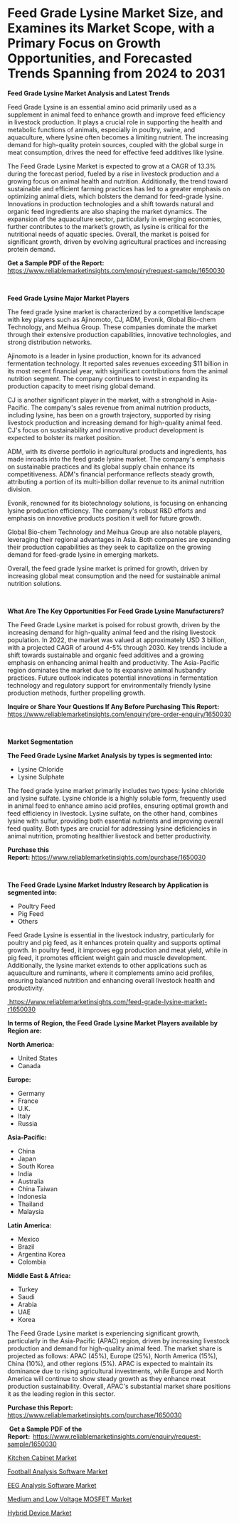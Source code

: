 <p><h1>Feed Grade Lysine Market Size, and Examines its Market Scope, with a Primary Focus on Growth Opportunities, and Forecasted Trends Spanning from 2024 to 2031</h1></p><p><strong>Feed Grade Lysine Market Analysis and Latest Trends</strong></p>
<p><p>Feed Grade Lysine is an essential amino acid primarily used as a supplement in animal feed to enhance growth and improve feed efficiency in livestock production. It plays a crucial role in supporting the health and metabolic functions of animals, especially in poultry, swine, and aquaculture, where lysine often becomes a limiting nutrient. The increasing demand for high-quality protein sources, coupled with the global surge in meat consumption, drives the need for effective feed additives like lysine.</p><p>The Feed Grade Lysine Market is expected to grow at a CAGR of 13.3% during the forecast period, fueled by a rise in livestock production and a growing focus on animal health and nutrition. Additionally, the trend toward sustainable and efficient farming practices has led to a greater emphasis on optimizing animal diets, which bolsters the demand for feed-grade lysine. Innovations in production technologies and a shift towards natural and organic feed ingredients are also shaping the market dynamics. The expansion of the aquaculture sector, particularly in emerging economies, further contributes to the market’s growth, as lysine is critical for the nutritional needs of aquatic species. Overall, the market is poised for significant growth, driven by evolving agricultural practices and increasing protein demand.</p></p>
<p><strong>Get a Sample PDF of the Report:&nbsp;</strong> <a href="https://www.reliablemarketinsights.com/enquiry/request-sample/1650030?utm_campaign=1264&utm_medium=2&utm_source=Github&utm_content=ia&utm_term=26092024&utm_id=feed-grade-lysine">https://www.reliablemarketinsights.com/enquiry/request-sample/1650030</a></p>
<p>&nbsp;</p>
<p><strong>Feed Grade Lysine Major Market Players</strong></p>
<p><p>The feed grade lysine market is characterized by a competitive landscape with key players such as Ajinomoto, CJ, ADM, Evonik, Global Bio-chem Technology, and Meihua Group. These companies dominate the market through their extensive production capabilities, innovative technologies, and strong distribution networks.</p><p>Ajinomoto is a leader in lysine production, known for its advanced fermentation technology. It reported sales revenues exceeding $11 billion in its most recent financial year, with significant contributions from the animal nutrition segment. The company continues to invest in expanding its production capacity to meet rising global demand.</p><p>CJ is another significant player in the market, with a stronghold in Asia-Pacific. The company's sales revenue from animal nutrition products, including lysine, has been on a growth trajectory, supported by rising livestock production and increasing demand for high-quality animal feed. CJ's focus on sustainability and innovative product development is expected to bolster its market position.</p><p>ADM, with its diverse portfolio in agricultural products and ingredients, has made inroads into the feed grade lysine market. The company's emphasis on sustainable practices and its global supply chain enhance its competitiveness. ADM's financial performance reflects steady growth, attributing a portion of its multi-billion dollar revenue to its animal nutrition division.</p><p>Evonik, renowned for its biotechnology solutions, is focusing on enhancing lysine production efficiency. The company's robust R&D efforts and emphasis on innovative products position it well for future growth.</p><p>Global Bio-chem Technology and Meihua Group are also notable players, leveraging their regional advantages in Asia. Both companies are expanding their production capabilities as they seek to capitalize on the growing demand for feed-grade lysine in emerging markets.</p><p>Overall, the feed grade lysine market is primed for growth, driven by increasing global meat consumption and the need for sustainable animal nutrition solutions.</p></p>
<p>&nbsp;</p>
<p><strong>What Are The Key Opportunities For Feed Grade Lysine Manufacturers?</strong></p>
<p><p>The Feed Grade Lysine market is poised for robust growth, driven by the increasing demand for high-quality animal feed and the rising livestock population. In 2022, the market was valued at approximately USD 3 billion, with a projected CAGR of around 4-5% through 2030. Key trends include a shift towards sustainable and organic feed additives and a growing emphasis on enhancing animal health and productivity. The Asia-Pacific region dominates the market due to its expansive animal husbandry practices. Future outlook indicates potential innovations in fermentation technology and regulatory support for environmentally friendly lysine production methods, further propelling growth.</p></p>
<p><strong>Inquire or Share Your Questions If Any Before Purchasing This Report:</strong> <a href="https://www.reliablemarketinsights.com/enquiry/pre-order-enquiry/1650030?utm_campaign=1264&utm_medium=2&utm_source=Github&utm_content=ia&utm_term=26092024&utm_id=feed-grade-lysine">https://www.reliablemarketinsights.com/enquiry/pre-order-enquiry/1650030</a></p>
<p>&nbsp;</p>
<p><strong>Market Segmentation</strong></p>
<p><strong>The Feed Grade Lysine Market Analysis by types is segmented into:</strong></p>
<p><ul><li>Lysine Chloride</li><li>Lysine Sulphate</li></ul></p>
<p><p>The feed grade lysine market primarily includes two types: lysine chloride and lysine sulfate. Lysine chloride is a highly soluble form, frequently used in animal feed to enhance amino acid profiles, ensuring optimal growth and feed efficiency in livestock. Lysine sulfate, on the other hand, combines lysine with sulfur, providing both essential nutrients and improving overall feed quality. Both types are crucial for addressing lysine deficiencies in animal nutrition, promoting healthier livestock and better productivity.</p></p>
<p><strong>Purchase this Report:&nbsp;</strong><a href="https://www.reliablemarketinsights.com/purchase/1650030?utm_campaign=1264&utm_medium=2&utm_source=Github&utm_content=ia&utm_term=26092024&utm_id=feed-grade-lysine">https://www.reliablemarketinsights.com/purchase/1650030</a></p>
<p>&nbsp;</p>
<p><strong>The Feed Grade Lysine Market Industry Research by Application is segmented into:</strong></p>
<p><ul><li>Poultry Feed</li><li>Pig Feed</li><li>Others</li></ul></p>
<p><p>Feed Grade Lysine is essential in the livestock industry, particularly for poultry and pig feed, as it enhances protein quality and supports optimal growth. In poultry feed, it improves egg production and meat yield, while in pig feed, it promotes efficient weight gain and muscle development. Additionally, the lysine market extends to other applications such as aquaculture and ruminants, where it complements amino acid profiles, ensuring balanced nutrition and enhancing overall livestock health and productivity.</p></p>
<p><a href="https://www.reliablemarketinsights.com/feed-grade-lysine-market-r1650030?utm_campaign=1264&utm_medium=2&utm_source=Github&utm_content=ia&utm_term=26092024&utm_id=feed-grade-lysine">&nbsp;https://www.reliablemarketinsights.com/feed-grade-lysine-market-r1650030</a></p>
<p><strong>In terms of Region, the Feed Grade Lysine Market Players available by Region are:</strong></p>
<p>
    <p> <strong> North America: </strong>
        <ul>
            <li>United States</li>
            <li>Canada</li>
        </ul>
        </p> 
    <p> <strong> Europe: </strong>
        <ul>
            <li>Germany</li>
            <li>France</li>
            <li>U.K.</li>
            <li>Italy</li>
            <li>Russia</li>
        </ul>
        </p> 
    <p> <strong> Asia-Pacific: </strong>
        <ul>
            <li>China</li>
            <li>Japan</li>
            <li>South Korea</li>
            <li>India</li>
            <li>Australia</li>
            <li>China Taiwan</li>
            <li>Indonesia</li>
            <li>Thailand</li>
            <li>Malaysia</li>
        </ul>
        </p> 
    <p> <strong> Latin America: </strong>
        <ul>
            <li>Mexico</li>
            <li>Brazil</li>
            <li>Argentina Korea</li>
            <li>Colombia</li>
        </ul>
        </p> 
    <p> <strong> Middle East & Africa: </strong>
        <ul>
            <li>Turkey</li>
            <li>Saudi</li>
            <li>Arabia</li>
            <li>UAE</li>
            <li>Korea</li>
        </ul>
    </p>
    </p>
<p><p>The Feed Grade Lysine market is experiencing significant growth, particularly in the Asia-Pacific (APAC) region, driven by increasing livestock production and demand for high-quality animal feed. The market share is projected as follows: APAC (45%), Europe (25%), North America (15%), China (10%), and other regions (5%). APAC is expected to maintain its dominance due to rising agricultural investments, while Europe and North America will continue to show steady growth as they enhance meat production sustainability. Overall, APAC's substantial market share positions it as the leading region in this sector.</p></p>
<p><strong>Purchase this Report: </strong><a href="https://www.reliablemarketinsights.com/purchase/1650030?utm_campaign=1264&utm_medium=2&utm_source=Github&utm_content=ia&utm_term=26092024&utm_id=feed-grade-lysine">https://www.reliablemarketinsights.com/purchase/1650030</a></p>
<p>&nbsp;<strong>Get a Sample PDF of the Report:&nbsp;&nbsp;</strong><a href="https://www.reliablemarketinsights.com/enquiry/request-sample/1650030?utm_campaign=1264&utm_medium=2&utm_source=Github&utm_content=ia&utm_term=26092024&utm_id=feed-grade-lysine">https://www.reliablemarketinsights.com/enquiry/request-sample/1650030</a></p>
<p><strong></strong></p>
<p><p><a href="https://issuu.com/reportprime-2/docs/kitchen-cabinet-market-size-2030.pp_5890144b315bb1?utm_campaign=1264&utm_medium=2&utm_source=Github&utm_content=ia&utm_term=26092024&utm_id=feed-grade-lysine">Kitchen Cabinet Market</a></p><p><a href="https://www.linkedin.com/pulse/what-factors-influence-football-analysis-software-market-coming-hkhvf?trackingId=04CBVEXFT%2B2xt4Cr313tWw%3D%3D&utm_campaign=1264&utm_medium=2&utm_source=Github&utm_content=ia&utm_term=26092024&utm_id=feed-grade-lysine">Football Analysis Software Market</a></p><p><a href="https://www.linkedin.com/pulse/eeg-analysis-software-market-size-growth-trends-statistics-forecasts-xwucf?trackingId=uQbhZl7mQ5OO33ZxCB5r3A%3D%3D&utm_campaign=1264&utm_medium=2&utm_source=Github&utm_content=ia&utm_term=26092024&utm_id=feed-grade-lysine">EEG Analysis Software Market</a></p><p><a href="https://github.com/julyju69/Market-Research-Report-List-5/blob/main/medium-and-low-voltage-mosfet-market.md?utm_campaign=1264&utm_medium=2&utm_source=Github&utm_content=ia&utm_term=26092024&utm_id=feed-grade-lysine">Medium and Low Voltage MOSFET Market</a></p><p><a href="https://issuu.com/reportprime-2/docs/hybrid-device-market-size-2030.pptx_39e8cfd573d663?utm_campaign=1264&utm_medium=2&utm_source=Github&utm_content=ia&utm_term=26092024&utm_id=feed-grade-lysine">Hybrid Device Market</a></p></p>